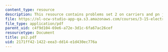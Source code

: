 ```yaml
---
content_type: resource
description: This resource contains problems set 2 on carriers and pn junctions.
file: https://ol-ocw-studio-app-qa.s3.amazonaws.com/courses/3-15-electrical-optical-magnetic-materials-and-devices-fall-2006/2171ff421422eea3dd14e1d430ec776a_ps2.pdf
file_type: application/pdf
parent_uid: c4f9d104-69e6-a72e-3d1c-6fa67ac26cef
resourcetype: Document
title: ps2.pdf
uid: 2171ff42-1422-eea3-dd14-e1d430ec776a
---
```

